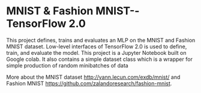 # MNIST & Fashion MNIST--TensorFlow 2.0

This project defines, trains and evaluates an MLP on the MNIST and Fashion MNIST dataset. Low-level interfaces of TensorFlow 2.0 is used to define, train, and evaluate the model. This project is a Jupyter Notebook built on Google colab. It also contains a simple dataset class which is a wrapper for simple production of random minibatches of data

More about the MNIST dataset http://yann.lecun.com/exdb/mnist/ and Fashion MNIST https://github.com/zalandoresearch/fashion-mnist.
